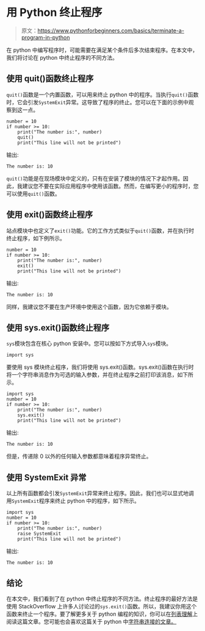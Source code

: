 # 用 Python 终止程序

> 原文：<https://www.pythonforbeginners.com/basics/terminate-a-program-in-python>

在 python 中编写程序时，可能需要在满足某个条件后多次结束程序。在本文中，我们将讨论在 python 中终止程序的不同方法。

## 使用 quit()函数终止程序

`quit()`函数是一个内置函数，可以用来终止 python 中的程序。当执行`quit()`函数时，它会引发`SystemExit`异常。这导致了程序的终止。您可以在下面的示例中观察到这一点。

```
number = 10
if number >= 10:
    print("The number is:", number)
    quit()
    print("This line will not be printed")
```

输出:

```
The number is: 10
```

`quit()`功能是在现场模块中定义的，只有在安装了模块的情况下才起作用。因此，我建议您不要在实际应用程序中使用该函数。然而，在编写更小的程序时，您可以使用`quit()`函数。

## 使用 exit()函数终止程序

站点模块中也定义了`exit()`功能。它的工作方式类似于`quit()`函数，并在执行时终止程序，如下例所示。

```
number = 10
if number >= 10:
    print("The number is:", number)
    exit()
    print("This line will not be printed")
```

输出:

```
The number is: 10
```

同样，我建议您不要在生产环境中使用这个函数，因为它依赖于模块。

## 使用 sys.exit()函数终止程序

`sys`模块包含在核心 python 安装中。您可以按如下方式导入`sys`模块。

```
import sys
```

要使用 sys 模块终止程序，我们将使用 sys.exit()函数。sys.exit()函数在执行时将一个字符串消息作为可选的输入参数，并在终止程序之前打印该消息，如下所示。

```
import sys
number = 10
if number >= 10:
    print("The number is:", number)
    sys.exit()
    print("This line will not be printed")
```

输出:

```
The number is: 10
```

但是，传递除 0 以外的任何输入参数都意味着程序异常终止。

## 使用 SystemExit 异常

以上所有函数都会引发`SystemExit`异常来终止程序。因此，我们也可以显式地调用`SystemExit`程序来终止 python 中的程序，如下所示。

```
import sys
number = 10
if number >= 10:
    print("The number is:", number)
    raise SystemExit
    print("This line will not be printed")
```

输出:

```
The number is: 10
```

## 结论

在本文中，我们看到了在 python 中终止程序的不同方法。终止程序的最好方法是使用 StackOverflow 上许多人讨论过的`sys.exit()`函数。所以，我建议你用这个函数来终止一个程序。要了解更多关于 python 编程的知识，你可以在[列表理解](https://www.pythonforbeginners.com/basics/list-comprehensions-in-python)上阅读这篇文章。您可能也会喜欢这篇关于 python 中[字符串连接的文章。](https://www.pythonforbeginners.com/concatenation/string-concatenation-and-formatting-in-python)